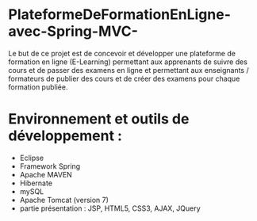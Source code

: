 # PlateformeDeFormationEnLigne-avec-Spring-MVC-
Le but de ce projet est de concevoir et développer une plateforme de formation en ligne (E-Learning) permettant aux apprenants de suivre des cours et de passer des examens en ligne et permettant aux enseignants / formateurs de publier des cours et de créer des examens pour chaque formation publiée.
# Environnement et outils de développement :
  - Eclipse
  - Framework Spring
  - Apache MAVEN
  - Hibernate
  - mySQL
  - Apache Tomcat (version 7)
  - partie présentation : JSP, HTML5, CSS3, AJAX, JQuery
  
